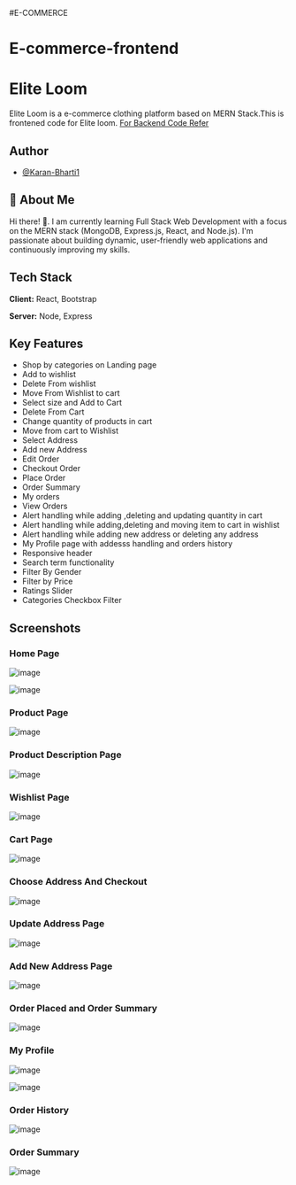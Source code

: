 #E-COMMERCE

# E-commerce-frontend

# Elite Loom 


Elite Loom is a e-commerce clothing platform based on MERN Stack.This is frontened code for Elite loom.
[For Backend Code Refer](https://github.com/Karan-Bharti1/Elite-loom-backend)

## Author

- [@Karan-Bharti1](https://github.com/Karan-Bharti1)





## 🚀 About Me
Hi there! 👋.
I am currently learning Full Stack Web Development with a focus on the MERN stack (MongoDB, Express.js, React, and Node.js). I'm passionate about building dynamic, user-friendly web applications and continuously improving my skills.


## Tech Stack

**Client:** React, Bootstrap

**Server:** Node, Express



## Key Features



- Shop by categories on Landing page
- Add to wishlist
- Delete From wishlist
- Move From Wishlist to cart
- Select size and Add to Cart
- Delete From Cart
- Change quantity of products in cart
- Move from cart to Wishlist
- Select Address
- Add new Address
- Edit Order
- Checkout Order
- Place Order
- Order Summary
- My orders
- View Orders
- Alert handling while adding ,deleting and updating quantity in cart
- Alert handling while adding,deleting and moving item to cart in wishlist
- Alert handling while adding new address or deleting any address
- My Profile page with addesss handling and orders history
- Responsive header
- Search term functionality 
- Filter By Gender
- Filter by Price
- Ratings Slider
- Categories Checkbox Filter
## Screenshots

### Home Page
![image](https://github.com/user-attachments/assets/b18c8de8-cbbe-4f48-b570-e2dbc524170e)

![image](https://github.com/user-attachments/assets/c720aea6-c8ce-4d36-8bb6-21ee54db1172)

### Product Page
![image](https://github.com/user-attachments/assets/d2efee6e-fac6-4cf1-adb7-c1c98251cbd9)

### Product Description Page
![image](https://github.com/user-attachments/assets/feedc923-da4a-49ed-8f75-c3d9341eb040)



### Wishlist Page
![image](https://github.com/user-attachments/assets/d88a5bc4-b1e0-480c-8a36-f827f1a36d8b)


### Cart Page
![image](https://github.com/user-attachments/assets/e79977d1-2e2a-4465-b3bc-47d28daf1737)


### Choose Address And Checkout
![image](https://github.com/user-attachments/assets/a3e0a5d2-75e5-4eaa-ab98-cdbadc54cbb1)

### Update Address Page
![image](https://github.com/user-attachments/assets/a67418a6-3db3-4a3f-9817-f58da3eaee3c)

### Add New Address Page
![image](https://github.com/user-attachments/assets/2396bcd3-4568-470c-9570-1eff61495ac6)



### Order Placed and Order Summary
![image](https://github.com/user-attachments/assets/76c455d8-3130-4f04-99eb-59216976ad6b)

### My Profile
![image](https://github.com/user-attachments/assets/01dfcf67-84d1-435c-9d90-be062441050e)

![image](https://github.com/user-attachments/assets/8a53f80d-a807-48f5-a86d-cdeac1ae26cb)

### Order History
![image](https://github.com/user-attachments/assets/ca6498d7-c54a-454e-b6c8-a6386ec6b79f)

### Order Summary
![image](https://github.com/user-attachments/assets/cd5bbc62-511f-4e02-aecf-86060139cc66)

